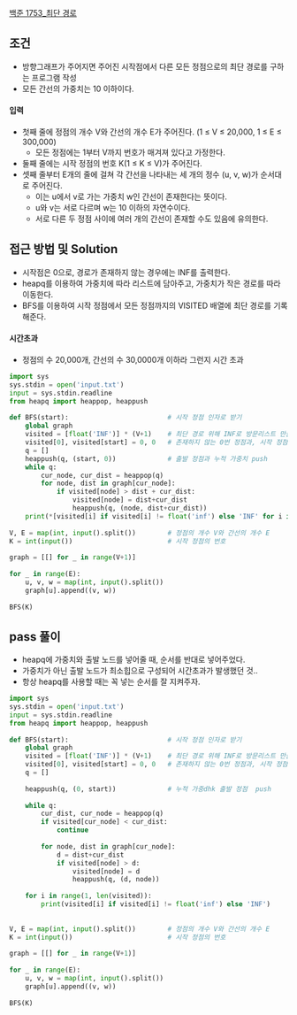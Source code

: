 
[백준 1753_최단 경로](https://www.acmicpc.net/problem/1753)


## 조건

- 방향그래프가 주어지면 주어진 시작점에서 다른 모든 정점으로의 최단 경로를 구하는 프로그램 작성
- 모든 간선의 가중치는 10 이하이다.



#### 입력

- 첫째 줄에 정점의 개수 V와 간선의 개수 E가 주어진다. (1 ≤ V ≤ 20,000, 1 ≤ E ≤ 300,000) 
	- 모든 정점에는 1부터 V까지 번호가 매겨져 있다고 가정한다. 
- 둘째 줄에는 시작 정점의 번호 K(1 ≤ K ≤ V)가 주어진다. 
- 셋째 줄부터 E개의 줄에 걸쳐 각 간선을 나타내는 세 개의 정수 (u, v, w)가 순서대로 주어진다. 
	- 이는 u에서 v로 가는 가중치 w인 간선이 존재한다는 뜻이다. 
	- u와 v는 서로 다르며 w는 10 이하의 자연수이다. 
	- 서로 다른 두 정점 사이에 여러 개의 간선이 존재할 수도 있음에 유의한다.




## 접근 방법 및 Solution

- 시작점은 0으로, 경로가 존재하지 않는 경우에는 INF를 출력한다.
- heapq를 이용하여 가중치에 따라 리스트에 담아주고, 가중치가 작은 경로를 따라 이동한다.
- BFS를 이용하여 시작 정점에서 모든 정점까지의 VISITED 배열에 최단 경로를 기록해준다.


#### 시간초과

- 정점의 수 20,000개, 간선의 수 30,0000개 이하라 그런지 시간 초과

```python
import sys  
sys.stdin = open('input.txt')  
input = sys.stdin.readline  
from heapq import heappop, heappush  
  
def BFS(start):                         # 시작 정점 인자로 받기  
    global graph  
    visited = [float('INF')] * (V+1)    # 최단 경로 위해 INF로 방문리스트 만들기  
    visited[0], visited[start] = 0, 0   # 존재하지 않는 0번 정점과, 시작 정점은 0  
    q = []  
    heappush(q, (start, 0))             # 출발 정점과 누적 가중치 push  
    while q:  
        cur_node, cur_dist = heappop(q)  
        for node, dist in graph[cur_node]:  
            if visited[node] > dist + cur_dist:  
                visited[node] = dist+cur_dist  
                heappush(q, (node, dist+cur_dist))  
    print(*[visited[i] if visited[i] != float('inf') else 'INF' for i in range(1, len(visited))], sep='\n')  
  
V, E = map(int, input().split())        # 정점의 개수 V와 간선의 개수 E  
K = int(input())                        # 시작 정점의 번호  
  
graph = [[] for _ in range(V+1)]  
  
for _ in range(E):  
    u, v, w = map(int, input().split())  
    graph[u].append((v, w))  
  
BFS(K)

```




## pass 풀이

- heapq에 가중치와 출발 노드를 넣어줄 때, 순서를 반대로 넣어주었다.
- 가중치가 아닌 출발 노드가 최소힙으로 구성되어 시간초과가 발생했던 것..
- 항상 heapq를 사용할 때는 꼭 넣는 순서를 잘 지켜주자.


```python
import sys  
sys.stdin = open('input.txt')  
input = sys.stdin.readline  
from heapq import heappop, heappush  
  
def BFS(start):                         # 시작 정점 인자로 받기  
    global graph  
    visited = [float('INF')] * (V+1)    # 최단 경로 위해 INF로 방문리스트 만들기  
    visited[0], visited[start] = 0, 0   # 존재하지 않는 0번 정점과, 시작 정점은 0  
    q = []  
  
    heappush(q, (0, start))             # 누적 가중dhk 출발 정점  push  
  
    while q:  
        cur_dist, cur_node = heappop(q)  
        if visited[cur_node] < cur_dist:  
            continue  
  
        for node, dist in graph[cur_node]:  
            d = dist+cur_dist  
            if visited[node] > d:  
                visited[node] = d  
                heappush(q, (d, node))  
  
    for i in range(1, len(visited)):  
        print(visited[i] if visited[i] != float('inf') else 'INF')  
  
  
V, E = map(int, input().split())        # 정점의 개수 V와 간선의 개수 E  
K = int(input())                        # 시작 정점의 번호  
  
graph = [[] for _ in range(V+1)]  
  
for _ in range(E):  
    u, v, w = map(int, input().split())  
    graph[u].append((v, w))  
  
BFS(K)
```